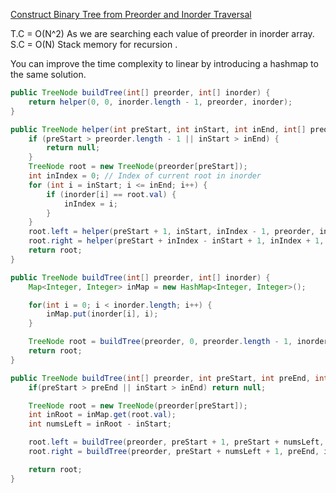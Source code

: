 [Construct Binary Tree from Preorder and Inorder Traversal](https://leetcode.com/problems/construct-binary-tree-from-preorder-and-inorder-traversal/)


T.C = O(N^2) As we are searching each value of preorder in inorder array.
S.C = O(N) Stack memory for recursion .

You can improve the time complexity to linear by introducing a hashmap to the same solution.


``` Java
public TreeNode buildTree(int[] preorder, int[] inorder) {
    return helper(0, 0, inorder.length - 1, preorder, inorder);
}

public TreeNode helper(int preStart, int inStart, int inEnd, int[] preorder, int[] inorder) {
    if (preStart > preorder.length - 1 || inStart > inEnd) {
        return null;
    }
    TreeNode root = new TreeNode(preorder[preStart]);
    int inIndex = 0; // Index of current root in inorder
    for (int i = inStart; i <= inEnd; i++) {
        if (inorder[i] == root.val) {
            inIndex = i;
        }
    }
    root.left = helper(preStart + 1, inStart, inIndex - 1, preorder, inorder);
    root.right = helper(preStart + inIndex - inStart + 1, inIndex + 1, inEnd, preorder, inorder);
    return root;
}
```

``` Java
public TreeNode buildTree(int[] preorder, int[] inorder) {
    Map<Integer, Integer> inMap = new HashMap<Integer, Integer>();

    for(int i = 0; i < inorder.length; i++) {
        inMap.put(inorder[i], i);
    }

    TreeNode root = buildTree(preorder, 0, preorder.length - 1, inorder, 0, inorder.length - 1, inMap);
    return root;
}

public TreeNode buildTree(int[] preorder, int preStart, int preEnd, int[] inorder, int inStart, int inEnd, Map<Integer, Integer> inMap) {
    if(preStart > preEnd || inStart > inEnd) return null;

    TreeNode root = new TreeNode(preorder[preStart]);
    int inRoot = inMap.get(root.val);
    int numsLeft = inRoot - inStart;

    root.left = buildTree(preorder, preStart + 1, preStart + numsLeft, inorder, inStart, inRoot - 1, inMap);
    root.right = buildTree(preorder, preStart + numsLeft + 1, preEnd, inorder, inRoot + 1, inEnd, inMap);

    return root;
}
```
